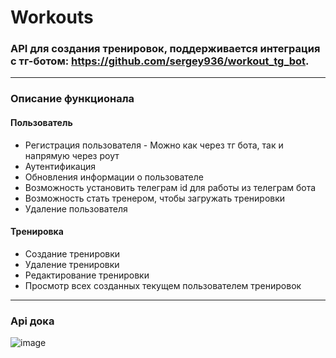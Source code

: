# Workouts

### API для создания тренировок, поддерживается интеграция с тг-ботом: https://github.com/sergey936/workout_tg_bot.
***
### Описание функционала 
#### Пользователь
* Регистрация пользователя - Можно как через тг бота, так и напрямую через роут <br>
* Аутентификация <br>
* Обновления информации о пользователе <br>
* Возможность установить телеграм id для работы из телеграм бота <br>
* Возможность стать тренером, чтобы загружать тренировки <br>
* Удаление пользователя <br>
#### Тренировка
* Создание тренировки <br>
* Удаление тренировки <br>
* Редактирование тренировки <br>
* Просмотр всех созданных текущем пользователем тренировок <br>
***
### Api дока
![image](https://github.com/user-attachments/assets/1de22c10-7f0e-40bf-bb4c-954e6f8b0b62)


